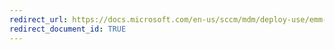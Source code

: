 ```yaml
---
redirect_url: https://docs.microsoft.com/en-us/sccm/mdm/deploy-use/emm-protect-apps-using-mam-policies
redirect_document_id: TRUE
---
```

